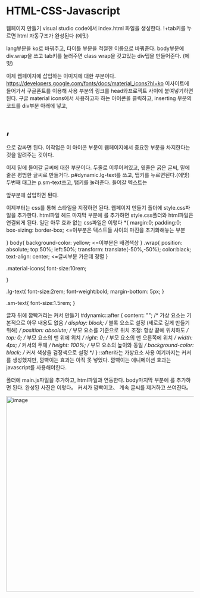 # HTML-CSS-Javascript
웹페이지 만들기
visual studio code에서 index.html 파일을 생성한다. 
!+tab키를 누르면 html 자동구조가 완성된다 (에밋)

lang부분을 ko로 바꿔주고, 타이틀 부분을 적절한 이름으로 바꿔준다.
body부분에 div.wrap을 쓰고 tab키를 눌러주면 class wrap을 갖고있는 div탭을 만들어준다. (에밋)

이제 웹페이지에 삽입하는 이미지에 대한 부분이다. 
https://developers.google.com/fonts/docs/material_icons?hl=ko 이사이트에 들어가서 구글폰트를 이용해 사용 부분의 링크를 head와프로젝트 사이에 붙여넣기하면 된다.
구글 material icons에서 사용하고자 하는 아이콘을 클릭하고, inserting 부분의 코드를 div부분 아래에 넣고, <h1>,</h1>으로 감싸면 된다. 이작업은 이 아이콘 부분이 웹페이지에서 중요한 부분을 차지한다는 것을 알려주는 것이다.

이제 밑에 들어갈 글씨에 대한 부분이다. 두줄로 이루어져있고, 윗줄은 굵은 글씨, 밑에줄은 평범한 글씨로 만들거다.
p#dynamic.lg-text를 쓰고, 탭키를 누르면된다.(에밋)
두번째 태그는 p.sm-text쓰고, 탭키를 눌러준다.
들어갈 텍스트는 </p>앞부분에 삽입하면 된다.

이제부터는 css를 통해 스타일을 지정하면 된다.
웹페이지 만들기 폴더에 style.css파일을 추가한다.
html파일 헤드 마지막 부분에 <link href="style.css" rel="stylesheet"> 를 추가하면 style.css폴더와 html파일은 연결되게 된다.
일단 아무 효과 없는 css파일은 이렇다
*{
    margin:0;
    padding:0;
    box-sizing: border-box; <=이부분은 텍스트들 사이의 마진을 초기화해놓는 부분

}
body{
    background-color: yellow; <=이부분은 배경색상
}
.wrap{
    position: absolute;
    top:50%;
    left:50%;
    transform: translate(-50%,-50%);
    color:black;
    text-align: center; <=글씨부분 가운데 정렬
}

.material-icons{
    font-size:10rem; 
    
}

.lg-text{
    font-size:2rem;
    font-weight:bold;
    margin-bottom: 5px;
}

.sm-text{
    font-size:1.5rem;
}


글자 뒤에 깜빡거리는 커서 만들기
#dynamic::after {
    content: "";  /* 가상 요소는 기본적으로 아무 내용도 없음 */
    display: block;  /* 블록 요소로 설정 (세로로 길게 만들기 위해) */
    position: absolute;  /* 부모 요소를 기준으로 위치 조정: 항상 끝에 위치하도 */
    top: 0;  /* 부모 요소의 맨 위에 위치 */
    right: 0;  /* 부모 요소의 맨 오른쪽에 위치 */
    width: 4px;  /* 커서의 두께 */
    height: 100%;  /* 부모 요소의 높이와 동일 */
    background-color: black;  /* 커서 색상을 검정색으로 설정 */
} ::after라는 가상요소 사용
여기까지는 커서를 생성했지만, 깜빡이는 효과는 아직 못 넣었다. 
깜빡이는 애니메이션 효과는 javascript를 사용해야한다.


폴더에 main.js파일을 추가하고, html파일과 연동한다. body마지막 부분에 <script src="main.js"></script>를 추가하면 된다.
완성된 사진은 이렇다。
커서가 깜빡이고、 계속 글씨를 제거하고 쓰여진다。

<img width="525" alt="image" src="https://github.com/user-attachments/assets/58b9ae75-14ae-49e3-9da7-3cba42887db2" />

